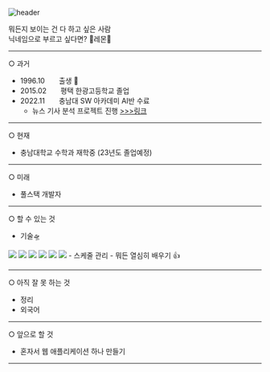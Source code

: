 ![header](https://capsule-render.vercel.app/api?type=slice&color=gradient&height=300&section=header&text=Why%20not?&fontSize=90&fontColor=000000)


뭐든지 보이는 건 다 하고 싶은 사람  
닉네임으로 부르고 싶다면? 🍋레몬🍋

---

○ 과거
- 1996.10　　출생 👶
- 2015.02　　평택 한광고등학교 졸업
- 2022.11　　충남대 SW 아카데미 AI반 수료
    - 뉴스 기사 분석 프로젝트 진행 
    [>>>링크](https://github.com/remonpie1814/News_Site_SentimentAnalysis)

---

○ 현재  
- 충남대학교 수학과 재학중 (23년도 졸업예정)

---

○ 미래  
- 풀스택 개발자

---

○ 할 수 있는 것
- 기술🛸  
<img src="https://img.shields.io/badge/Python-3766AB?style=flat-square&logo=Python&logoColor=white"/>
<img src="https://img.shields.io/badge/PyTorch-EE4C2C?style=flat-square&logo=Pytorch&logoColor=white"/>
<img src="https://img.shields.io/badge/Django-092E20?style=flat-square&logo=django&logoColor=white"/>
<img src="https://img.shields.io/badge/elasticsearch-005571?style=flat-square&logo=elasticsearch&logoColor=white"/>
<img src="https://img.shields.io/badge/mysql-4479A1?style=flat-square&logo=mysql&logoColor=white"/>
<img src="https://img.shields.io/badge/Unity-FFFFFF?style=flat-square&logo=Unity&logoColor=black"/>  
- 스케줄 관리
- 뭐든 열심히 배우기 👍

---

○ 아직 잘 못 하는 것
- 정리
- 외국어

---

○ 앞으로 할 것
- 혼자서 웹 애플리케이션 하나 만들기

---
<!--
**remonpie1814/remonpie1814** is a ✨ _special_ ✨ repository because its `README.md` (this file) appears on your GitHub profile.

Here are some ideas to get you started:

- 🔭 I’m currently working on ...
- 🌱 I’m currently learning ...
- 👯 I’m looking to collaborate on ...
- 🤔 I’m looking for help with ...
- 💬 Ask me about ...
- 📫 How to reach me: ...
- 😄 Pronouns: ...
- ⚡ Fun fact: ...
-->
